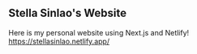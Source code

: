 ## Stella Sinlao's Website
Here is my personal website using Next.js and Netlify!
https://stellasinlao.netlify.app/

